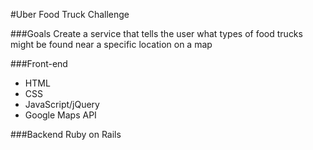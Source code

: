 #Uber Food Truck Challenge

###Goals
Create a service that tells the user what types of food trucks might be found near a specific location on a map

###Front-end
- HTML
- CSS
- JavaScript/jQuery
- Google Maps API

###Backend
Ruby on Rails


